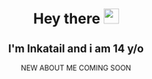 <div align="center">
  
# **Hey there** <img src="https://raw.githubusercontent.com/MartinHeinz/MartinHeinz/master/wave.gif" width="30px">
## I'm Inkatail and i am 14 y/o
NEW ABOUT ME COMING SOON
